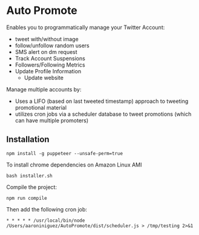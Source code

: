 # Auto Promote

Enables you to programmatically manage your Twitter Account:    
  - tweet with/without image
  - follow/unfollow random users
  - SMS alert on dm request 
  - Track Account Suspensions
  - Followers/Following Metrics
  - Update Profile Information
	- Update website

Manage multiple accounts by: 
 - Uses a LIFO (based on last tweeted timestamp) approach to tweeting promotional material
 - utilizes cron jobs via a scheduler database to tweet promotions (which can have multiple promoters)

## Installation
```
npm install -g puppeteer --unsafe-perm=true
```
To install chrome dependencies on Amazon Linux AMI 
```
bash installer.sh
```

Compile the project: 
```
npm run compile
```

Then add the following cron job: 
```
* * * * * /usr/local/bin/node /Users/aaroniniguez/AutoPromote/dist/scheduler.js > /tmp/testing 2>&1
```
